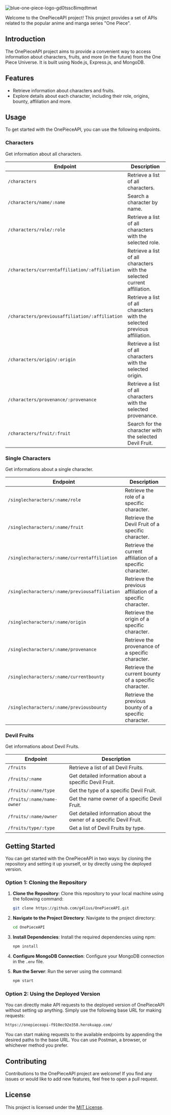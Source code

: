 ![blue-one-piece-logo-gd0tssc8imqdtmwt](https://github.com/g4lius/OnePieceAPI/assets/96180380/c53d03ff-69d4-4d9a-8d86-e91839e43bd1)

Welcome to the OnePieceAPI project! This project provides a set of APIs related to the popular anime and manga series "One Piece".

## Introduction

The OnePieceAPI project aims to provide a convenient way to access information about characters, fruits, and more (in the future) from the One Piece Universe. It is built using Node.js, Express.js, and MongoDB.

## Features

- Retrieve information about characters and fruits.
- Explore details about each character, including their role, origins, bounty, affiliation and more.

## Usage

To get started with the OnePieceAPI, you can use the following endpoints.

### Characters

Get information about all characters.

| Endpoint                               | Description                                      |
|----------------------------------------|--------------------------------------------------|
| `/characters`                          | Retrieve a list of all characters.              |
| `/characters/name/:name`               | Search a character by name.                     |
| `/characters/role/:role`               | Retrieve a list of all characters with the selected role.                     |
| `/characters/currentaffiliation/:affiliation` | Retrieve a list of all characters with the selected current affiliation.     |
| `/characters/previousaffiliation/:affiliation`| Retrieve a list of all characters with the selected previous affiliation.   |
| `/characters/origin/:origin`           | Retrieve a list of all characters with the selected origin.                   |
| `/characters/provenance/:provenance`   | Retrieve a list of all characters with the selected provenance.               |
| `/characters/fruit/:fruit`             | Search for the character with the selected Devil Fruit.   |


### Single Characters

Get informations about a single character.

| Endpoint                                             | Description                                                |
|------------------------------------------------------|------------------------------------------------------------|
| `/singlecharacters/:name/role`                       | Retrieve the role of a specific character.                |
| `/singlecharacters/:name/fruit`                      | Retrieve the Devil Fruit of a specific character. |
| `/singlecharacters/:name/currentaffiliation`         | Retrieve the current affiliation of a specific character. |
| `/singlecharacters/:name/previousaffiliation`        | Retrieve the previous affiliation of a specific character.|
| `/singlecharacters/:name/origin`                     | Retrieve the origin of a specific character.              |
| `/singlecharacters/:name/provenance`                 | Retrieve the provenance of a specific character.          |
| `/singlecharacters/:name/currentbounty`              | Retrieve the current bounty of a specific character.      |
| `/singlecharacters/:name/previousbounty`             | Retrieve the previous bounty of a specific character.     |


### Devil Fruits

Get informations about Devil Fruits.

| Endpoint                                       | Description                                                 |
|------------------------------------------------|-------------------------------------------------------------|
| `/fruits`                                      | Retrieve a list of all Devil Fruits.                       |
| `/fruits/:name`                                | Get detailed information about a specific Devil Fruit.     |
| `/fruits/:name/type`                           | Get the type of a specific Devil Fruit.                   |
| `/fruits/:name/name-owner`                     | Get the name owner of a specific Devil Fruit.             |
| `/fruits/:name/owner`                          | Get detailed information about the owner of a specific Devil Fruit. |
| `/fruits/type/:type`                           | Get a list of Devil Fruits by type.                       |


## Getting Started

You can get started with the OnePieceAPI in two ways: by cloning the repository and setting it up yourself, or by directly using the deployed version.

### Option 1: Cloning the Repository

1. **Clone the Repository**: Clone this repository to your local machine using the following command:
    ```bash
    git clone https://github.com/g4lius/OnePieceAPI.git
    ```

2. **Navigate to the Project Directory**: Navigate to the project directory:
    ```bash
    cd OnePieceAPI
    ```

3. **Install Dependencies**: Install the required dependencies using npm:
    ```bash
    npm install
    ```

4. **Configure MongoDB Connection**: Configure your MongoDB connection in the `.env` file.

5. **Run the Server**: Run the server using the command:
    ```bash
    npm start
    ```

### Option 2: Using the Deployed Version

You can directly make API requests to the deployed version of OnePieceAPI without setting up anything. Simply use the following base URL for making requests:

    https://onepieceapi-f910ec92e358.herokuapp.com/

You can start making requests to the available endpoints by appending the desired paths to the base URL. You can use Postman, a browser, or whichever method you prefer.

## Contributing

Contributions to the OnePieceAPI project are welcome! If you find any issues or would like to add new features, feel free to open a pull request.

## License

This project is licensed under the [MIT License](LICENSE).
